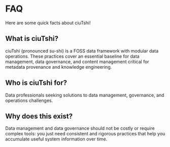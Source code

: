 # FAQ

Here are some quick facts about ciuTshi!

## What is ciuTshi?

ciuTshi (pronounced su-shi) is a FOSS data framework with modular data operations. These practices cover an essential baseline for data management, data governance, and content management critical for metadata provenance and knowledge engineering.

## Who is ciuTshi for?

Data professionals seeking solutions to data management, governance, and operations challenges.

## Why does this exist?

Data management and data governance should not be costly or require complex tools: you just need consistent and rigorous practices that help you accumulate useful system information over time.
